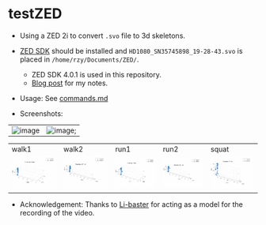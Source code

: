 # testZED

+ Using a ZED 2i to convert `.svo` file to 3d skeletons.

+ [ZED SDK](https://www.stereolabs.com/developers/release/) should be installed and `HD1080_SN35745898_19-28-43.svo` is placed in `/home/rzy/Documents/ZED/`.
  + ZED SDK 4.0.1 is used in this repository.
  + [Blog post](https://rzy0901.github.io/post/zed/) for my notes.

+ Usage: See [commands.md](./commands.md)

+ Screenshots:

<table>
	<tbody>
		<tr>
			<td><img src="https://user-images.githubusercontent.com/66763689/197104509-e7c63ab2-8b38-4d8f-ba0e-24e48e9878c6.png" alt="image" width="1300px;" /></td>
			<td><img src="https://rzy0901.github.io/zed.assets/test2.gif" alt="image;" /></td>
		</tr>
	</tbody>
</table>

<table>
	<tbody>
		<tr>
			<td>walk1</td>
			<td>walk2</td>
			<td>run1</td>
			<td>run2</td>
			<td>squat</td>
		</tr>
		<tr>
			<td><img src="https://github.com/rzy0901/testZED/blob/main/README.assets/walk1.gif" alt="image";" /></td>
			<td><img src="https://github.com/rzy0901/testZED/blob/main/README.assets/walk2.gif" alt="image";" /></td>
			<td><img src="https://github.com/rzy0901/testZED/blob/main/README.assets/run1.gif" alt="image";" /></td>
			<td><img src="https://github.com/rzy0901/testZED/blob/main/README.assets/run2.gif" alt="image";" /></td>
			<td><img src="https://github.com/rzy0901/testZED/blob/main/README.assets/squat.gif" alt="image";" /></td>
		</tr>
	</tbody>
</table>

+ Acknowledgement: Thanks to [Li-baster](https://github.com/QianrenLi) for acting as a model for the recording of the video.
